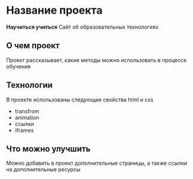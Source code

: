 # Название проекта
**Научиться учиться**
Сайт об образовательных технологиях

## О чем проект
Проект рассказывает, какие методы можно использовать в процессе обучения

## Технологии
В проекте использованы следующие свойства html и css
 * transfrom
 * animation
 * ссылки
 * iframes

## Что можно улучшить
Можно добавить в проект дополнительные страницы, а также ссылки на дополнительные ресурсы
